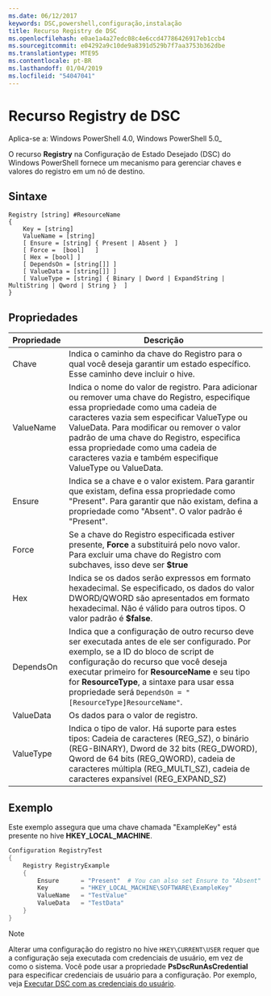 ```yaml
---
ms.date: 06/12/2017
keywords: DSC,powershell,configuração,instalação
title: Recurso Registry de DSC
ms.openlocfilehash: e0ae1a4a27edc08c4e6ccd47786426917eb1ccb4
ms.sourcegitcommit: e04292a9c10de9a8391d529b7f7aa3753b362dbe
ms.translationtype: MTE95
ms.contentlocale: pt-BR
ms.lasthandoff: 01/04/2019
ms.locfileid: "54047041"
---
```

# <a name="dsc-registry-resource"></a>Recurso Registry de DSC

Aplica-se a: Windows PowerShell 4.0, Windows PowerShell 5.0_

O recurso **Registry** na Configuração de Estado Desejado (DSC) do Windows PowerShell fornece um mecanismo para gerenciar chaves e valores do registro em um nó de destino.

## <a name="syntax"></a>Sintaxe

```
Registry [string] #ResourceName
{
    Key = [string]
    ValueName = [string]
    [ Ensure = [string] { Present | Absent }  ]
    [ Force =  [bool]   ]
    [ Hex = [bool] ]
    [ DependsOn = [string[]] ]
    [ ValueData = [string[]] ]
    [ ValueType = [string] { Binary | Dword | ExpandString | MultiString | Qword | String }  ]
}
```

## <a name="properties"></a>Propriedades

| Propriedade | Descrição |
| --- | --- |
| Chave| Indica o caminho da chave do Registro para o qual você deseja garantir um estado específico. Esse caminho deve incluir o hive.|
| ValueName| Indica o nome do valor de registro. Para adicionar ou remover uma chave do Registro, especifique essa propriedade como uma cadeia de caracteres vazia sem especificar ValueType ou ValueData. Para modificar ou remover o valor padrão de uma chave do Registro, especifica essa propriedade como uma cadeia de caracteres vazia e também especifique ValueType ou ValueData.|
| Ensure| Indica se a chave e o valor existem. Para garantir que existam, defina essa propriedade como "Present". Para garantir que não existam, defina a propriedade como "Absent". O valor padrão é "Present".|
| Force| Se a chave do Registro especificada estiver presente, **Force** a substituirá pelo novo valor. Para excluir uma chave do Registro com subchaves, isso deve ser **$true** |
| Hex| Indica se os dados serão expressos em formato hexadecimal. Se especificado, os dados do valor DWORD/QWORD são apresentados em formato hexadecimal. Não é válido para outros tipos. O valor padrão é **$false**.|
| DependsOn| Indica que a configuração de outro recurso deve ser executada antes de ele ser configurado. Por exemplo, se a ID do bloco de script de configuração do recurso que você deseja executar primeiro for **ResourceName** e seu tipo for **ResourceType**, a sintaxe para usar essa propriedade será `DependsOn = "[ResourceType]ResourceName"`.|
| ValueData| Os dados para o valor de registro.|
| ValueType| Indica o tipo de valor. Há suporte para estes tipos: Cadeia de caracteres (REG_SZ), o binário (REG-BINARY), Dword de 32 bits (REG_DWORD), Qword de 64 bits (REG_QWORD), cadeia de caracteres múltipla (REG_MULTI_SZ), cadeia de caracteres expansível (REG_EXPAND_SZ) |

## <a name="example"></a>Exemplo

Este exemplo assegura que uma chave chamada "ExampleKey" está presente no hive **HKEY\_LOCAL\_MACHINE**.

```powershell
Configuration RegistryTest
{
    Registry RegistryExample
    {
        Ensure      = "Present"  # You can also set Ensure to "Absent"
        Key         = "HKEY_LOCAL_MACHINE\SOFTWARE\ExampleKey"
        ValueName   = "TestValue"
        ValueData   = "TestData"
    }
}
```

> [!NOTE]
> Alterar uma configuração do registro no hive `HKEY\CURRENT\USER` requer que a configuração seja executada com credenciais de usuário, em vez de como o sistema. Você pode usar a propriedade **PsDscRunAsCredential** para especificar credenciais de usuário para a configuração. Por exemplo, veja [Executar DSC com as credenciais do usuário](../../../configurations/runAsUser.md).
